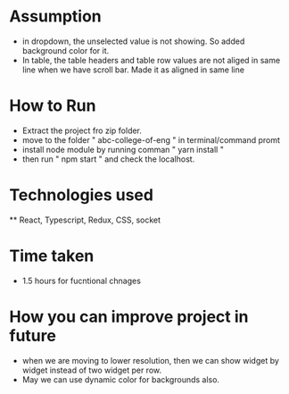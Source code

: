 # Assumption

* in dropdown, the unselected value is not showing. So added background color for it.
* In table, the table headers and table row values are not aliged in same line when we have scroll bar. Made it as aligned in same line
# How to Run

* Extract the project fro zip folder.
* move to the folder " abc-college-of-eng " in terminal/command promt
* install node module by running comman " yarn install "
* then run " npm start " and check the localhost.

# Technologies used

** React, Typescript, Redux, CSS, socket
# Time taken

* 1.5 hours for fucntional chnages

# How you can improve project in future

* when we are moving to lower resolution, then we can show widget by widget instead of two widget per row.
* May we can use dynamic color for backgrounds also.